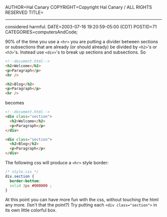 AUTHOR=Hal Canary
COPYRIGHT=Copyright Hal Canary / ALL RIGHTS RESERVED
TITLE=<hr> considered harmful.
DATE=2003-07-16 19:20:59-05:00 (CDT)
POSTID=71
CATEGORIES=computersAndCode;

90% of the time you use a `<hr>` you are putting a divider between sections or subsections that are already (or should already) be divided by `<h2>`'s or `<h3>`'s. Instead use `<div>`'s to break up sections and subsections. So

```HTML
<!--document.html-->
<h2>Welcome</h2>
<p>Paragraph</p>
<hr />

<h2>Blog</h2>
<p>Paragraph</p>
<hr />
```

becomes

```HTML
<!--document.html-->
<div class="section">
  <h2>Welcome</h2>
  <p>Paragraph</p>
</div>

<div class="section">
  <h2>Blog</h2>
  <p>Paragraph</p>
</div>
```

The following css will produce a `<hr>` style border:

```CSS
/* style.css */
div.section {
  border-bottom:
  solid 3px #000000 ;
}
````

At this point you can have more fun with the css, without touching the html any more. (Isn't that the point?) Try putting each `<div class="section">` in its own little colorful box.
